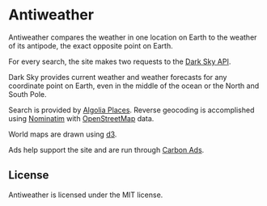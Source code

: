 # Antiweather

Antiweather compares the weather in one location on Earth to the weather of its antipode, the exact opposite point on Earth.

For every search, the site makes two requests to the [Dark Sky API](https://darksky.net/).

Dark Sky provides current weather and weather forecasts for any coordinate point on Earth, even in the middle of the ocean or the North and South Pole.

Search is provided by [Algolia Places](https://community.algolia.com/places/). Reverse geocoding is accomplished using [Nominatim](https://nominatim.openstreetmap.org/) with [OpenStreetMap](https://www.openstreetmap.org/) data.

World maps are drawn using [d3](https://d3js.org).

Ads help support the site and are run through [Carbon Ads](https://carbonads.net/).

## License

Antiweather is licensed under the MIT license.
